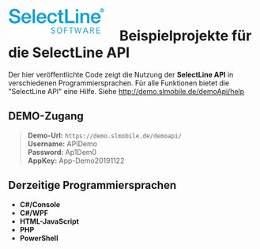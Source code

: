 <img align="left" src="sllogo.png" style="margin-right:30px;">

# Beispielprojekte für die SelectLine API
Der hier veröffentlichte Code zeigt die Nutzung der **SelectLine API** in verschiedenen Programmiersprachen. 
Für alle Funktionen bietet die "SelectLine API" eine Hilfe. Siehe <http://demo.slmobile.de/demoApi/help>

## DEMO-Zugang

> **Demo-Url:** `https://demo.slmobile.de/demoapi/`<br/>
> **Username:**	APIDemo<br/>
> **Password:**	Ap1Dem0<br/>
> **AppKey:**		App-Demo20191122<br/>

## Derzeitige Programmiersprachen
 
- **C#/Console** 
- **C#/WPF**
- **HTML-JavaScript** 
- **PHP**
- **PowerShell**
